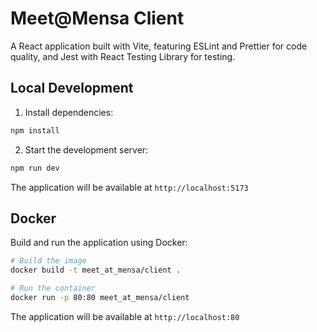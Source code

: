 # Meet@Mensa Client

A React application built with Vite, featuring ESLint and Prettier for code quality, and Jest with React Testing Library for testing.

## Local Development

1. Install dependencies:

```bash
npm install
```

2. Start the development server:

```bash
npm run dev
```

The application will be available at `http://localhost:5173`

## Docker

Build and run the application using Docker:

```bash
# Build the image
docker build -t meet_at_mensa/client .

# Run the container
docker run -p 80:80 meet_at_mensa/client
```

The application will be available at `http://localhost:80`
